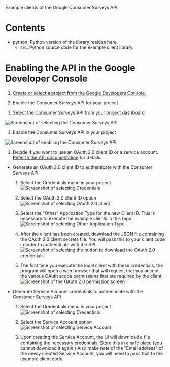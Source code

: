 Example clients of the Google Consumer Surveys API.

# Contents

- python: Python version of the library resides here.
  - src: Python source code for the example client library.


# Enabling the API in the Google Developer Console

1. [Create or select a project from the Google Developers Console.](https://pantheon.corp.google.com/project "Link to Google Developers Console")

1. Enable the Consumer Surveys API for your project
  1. Select the Consumer Surveys API from your project dashboard

  ![Screenshot of selecting the Consumer Surveys API](/../screenshots/screenshots/dev_console_pick_project_and_api.png
"Select the Consumer Surveys API")

  1. Enable the Consumer Surveys API in your project

  ![Screenshot of enabling the Consumer Surveys API](/../screenshots/screenshots/enable_consumer_surveys_api.png
"Enable the Consumer Surveys API")

1. Decide if you want to use an OAuth 2.0 client ID or a service account.  [Refer to the API documentation](https://developers.google.com/console/help/new/?hl=en_US#credentials-access-security-and-identity) for details.

  - Generate an OAuth 2.0 client ID to authenticate with the Consumer Surveys API
    1. Select the Credentials menu in your project
   ![Screenshot of selecting Credentials](/../screenshots/screenshots/select_credentials.png
"Select the Credentials menu")

    1. Select the OAuth 2.0 client ID option
   ![Screenshot of selecting OAuth 2.0 client](/../screenshots/screenshots/select_oauth2_credentials.png
"Select the OAuth 2.0 client ID option")

    1. Select the "Other" Application Type for the new Client ID.  This is
       necessary to execute the example clients in this repo.
   ![Screenshot of selecting Other Application Type](/../screenshots/screenshots/create_other_oauth_app_type.png
"Select the 'Other' OAuth Application Type")

    1. After the client has been created, download the JSON file containing the
       OAuth 2.0 client secrets file.
       You will pass this to your client code in order to authenticate with the
       API.
   ![Screenshot of selecting the button to download the OAuth 2.0 credentials](/../screenshots/screenshots/download_json_secret_file.png
"Select the button to download the OAuth 2.0 credentials")

    1. The first time you execute the local client with these credentials, the
       program will open a web browser that will request that you accept the
       various OAuth scope permissions that are required by the client.
   ![Screenshot of the OAuth 2.0 permission screen](/../screenshots/screenshots/local_oauth_permissions_screen.png
"Example local OAuth 2.0 credentials page.")

  - Generate Service Account credentials to authenticate with the Consumer Surveys API

    1. Select the Credentials menu in your project
   ![Screenshot of selecting Credentials](/../screenshots/screenshots/select_credentials.png
"Select the Credentials menu")

    1. Select the Service Account option
   ![Screenshot of selecting Service Account](/../screenshots/screenshots/select_service_account_credentials.png
"Select the Service Account option")

    1. Upon creating the Service Account, the UI will download a file containing
       the necessary credentials.  Store this in a safe place (you cannot
       download it again.)  Also make note of the "Email address" of the newly
       created Service Account, you will need to pass that to the example client
       code.
